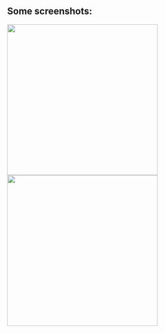 ## Some screenshots:

<img width="350px" src="https://user-images.githubusercontent.com/122700888/220616793-24aab352-b330-47a0-a8b7-ecaba2ceca66.png"></img>
<img width="350px" src="https://user-images.githubusercontent.com/122700888/220616500-cd350d36-b663-4d01-b0bf-a067ff3ba35a.png"></img></br></br>
